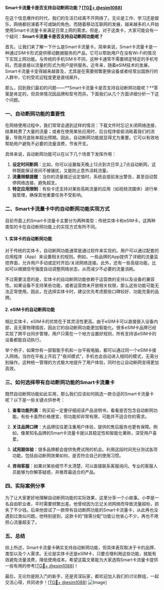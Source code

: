 **Smart卡流量卡是否支持自动断网功能？[[TG💪+ @esim1088](https://t.me/s/esim1088)]**

在这个信息爆炸的时代，我们的生活已经离不开网络了。无论是工作、学习还是娱乐，网络都扮演着不可或缺的角色。而随着移动互联网的发展，越来越多的人开始使用Smart卡流量卡来满足日常上网的需求。但是，对于这类卡，大家可能会有一个疑问：**Smart卡流量卡是否支持自动断网功能呢？**

首先，让我们来了解一下什么是Smart卡流量卡。简单来说，Smart卡流量卡是一种通过SIM卡形式提供移动数据服务的产品，它可以帮助用户在没有Wi-Fi的情况下实现上网功能。与传统的手机SIM卡不同，这种卡通常不需要绑定特定的手机号码，而是直接以流量的形式为用户提供服务。近年来，随着eSIM技术的发展，Smart卡流量卡变得越来越普及，尤其是在需要频繁更换设备或者经常出国旅行的人群中，它的受欢迎程度更是直线飙升。

那么，回到我们最初的问题——**Smart卡流量卡是否支持自动断网功能呢？**答案是肯定的，但具体情况因品牌和型号而异。下面我们从几个方面详细分析一下这个问题。

### **一、自动断网功能的重要性**
在网络使用过程中，我们常常会遇到这样的情况：下载文件时忘记关闭网络连接，结果耗费了大量的流量；或者在使用某些应用时，后台程序偷偷消耗着我们的流量，导致月底账单超出预期。因此，自动断网功能就显得尤为重要。它可以有效地帮助用户避免不必要的流量浪费，节省开支。

具体来说，自动断网功能可以在以下几个场景下发挥作用：
1. **设定时间断网**：比如，你可以设置每天晚上12点到次日早上7点自动断网，这样既能保证夜间不被骚扰，又能防止意外消耗流量。
2. **流量限额提醒**：当你的流量接近设定值时，系统会提前发出警告，甚至自动暂停网络连接，避免超支。
3. **特定应用限制**：有些卡还支持对某些高耗流量的应用（如视频流媒体）进行单独管理，确保其他重要任务不受影响。

### **二、Smart卡流量卡中的自动断网功能实现方式**
目前市面上的Smart卡流量卡主要分为两种类型：传统实体卡和eSIM卡。这两种类型的卡在自动断网功能上的实现方式有所不同。

#### **1. 实体卡的自动断网功能**
对于传统的实体卡，自动断网功能通常是通过软件来实现的。用户可以通过配套的应用程序（App）来设置相关的规则。例如，一些品牌的App提供了详细的流量监控界面，允许用户手动或定时开启/关闭网络连接。此外，还有一些高级功能，比如可以根据信号强度自动调整网络状态，从而减少不必要的流量消耗。

不过需要注意的是，实体卡的自动断网功能依赖于运营商的支持以及设备的兼容性。如果设备不支持某些功能，或者运营商未开放相关权限，那么这些功能可能无法正常使用。因此，在选择实体卡时，建议优先考虑那些口碑较好、功能完善的品牌。

#### **2. eSIM卡的自动断网功能**
相比实体卡，eSIM卡的优势在于其灵活性更高。由于eSIM卡可以直接嵌入设备内部，且无需物理插拔，因此它的自动断网功能更加智能化。很多eSIM卡品牌已经实现了跨平台同步管理，用户只需在一个地方设置好规则，所有支持该eSIM卡的设备都能自动执行。

举个例子，如果你有一部智能手机和一台平板电脑，都可以通过同一个eSIM卡接入网络。当你在平板上开启了“夜间模式”，手机也会自动进入相同的模式，无需分别操作。这种统一管理的方式极大地提升了用户体验，同时也让自动断网变得更加高效。

### **三、如何选择带有自动断网功能的Smart卡流量卡**
既然自动断网功能如此实用，那么我们应该如何挑选一款合适的Smart卡流量卡呢？以下是一些关键点供参考：

1. **查看功能列表**：购买前一定要仔细阅读产品说明书，看看是否包含自动断网功能。有些卡虽然价格便宜，但功能却非常有限，可能并不适合你的需求。
   
2. **关注品牌口碑**：大品牌往往更注重用户体验，提供的售后服务也更有保障。例如，像某知名品牌的Smart卡流量卡就以其稳定性和智能化著称，深受用户喜爱。

3. **试用期体验**：很多品牌都会提供免费试用的机会。利用这段时间充分测试各项功能，包括自动断网效果如何，是否符合自己的使用习惯。

4. **咨询客服**：如果对某些细节不太清楚，可以直接联系客服询问。专业的客服人员能够为你解答疑惑，并推荐最适合的产品。

### **四、实际案例分享**
为了让大家更好地理解自动断网功能的实际效果，这里分享一个小故事。小李是一名自由职业者，平时需要频繁出差。他曾经因为忘记关闭网络而导致流量超标，损失了不少钱。后来他尝试了一款带有自动断网功能的Smart卡流量卡，从此再也没遇到过类似问题。他特别提到，这款卡的“按需分配”功能让他省心不少，再也不用担心流量超支了。

### **五、总结**
综上所述，Smart卡流量卡确实支持自动断网功能，但具体表现取决于卡的品牌、类型以及个人需求。无论是实体卡还是eSIM卡，只要合理利用这些功能，就能有效避免流量浪费，降低使用成本。希望这篇文章能为大家选购Smart卡流量卡提供一些有用的参考[[TG💪+ @esim1088](https://t.me/s/esim1088)]！

最后，无论你是刚入门的新手，还是资深玩家，都欢迎加入我们的讨论群组，一起交流心得，共同进步！[[TG💪+ @esim1088](https://t.me/s/esim1088)] ![Image](https://i.postimg.cc/4NQfJmqS/Snipaste-2025-05-13-00-14-12.png)]